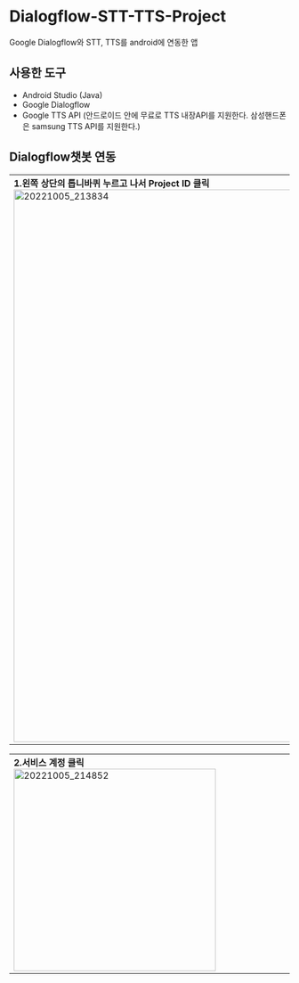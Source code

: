 # Dialogflow-STT-TTS-Project
Google Dialogflow와 STT, TTS를 android에 연동한 앱

## 사용한 도구 
* Android Studio (Java)
* Google Dialogflow
* Google TTS API 
 (안드로이드 안에 무료로 TTS 내장API를 지원한다. 삼성핸드폰은 samsung TTS API를 지원한다.)

## Dialogflow챗봇 연동
<table>
  <tr>
    <td><b>1.왼쪽 상단의 톱니바퀴 누르고 나서 Project ID 클릭</b><img width="992" alt="20221005_213834" src="https://user-images.githubusercontent.com/115002427/194062301-cafdb713-263b-41b2-9d19-f90f50c02b63.png"></td>
  </tr>  
</table>    
   
<table>   
  <tr>
    <td><b>2.서비스 계정 클릭
    </b><img width="363" alt="20221005_214852" src="https://user-images.githubusercontent.com/115002427/194064121-8194f598-d068-46a2-9368-9595b8319211.png"></td>
  </tr>
  
</table>  
    
    
     
  



